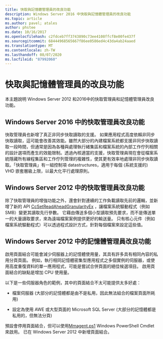 ```yaml
---
title: 快取與記憶體管理員的改良功能
description: Windows Server 2016 中快取與記憶體管理員的改良功能
ms.topic: article
ms.author: pavel; atales
author: phstee
ms.date: 10/16/2017
ms.openlocfilehash: c2fdceb7ff3743890c73ee4108ffcf8e00fe437f
ms.sourcegitcommit: 68444968565667f86ee0586ed4c43da4ab24aaed
ms.translationtype: MT
ms.contentlocale: zh-TW
ms.lasthandoff: 08/07/2020
ms.locfileid: "87992060"
---
```

# <a name="cache-and-memory-manager-improvements"></a>快取與記憶體管理員的改良功能

本主題說明 Windows Server 2012 和2016中的快取管理員和記憶體管理員改良功能。

## <a name="cache-manager-improvements-in-windows-server-2016"></a>Windows Server 2016 中的快取管理員改良功能
快取管理員也新增了真正非同步快取讀取的支援。
如果應用程式高度依賴非同步快取讀取，這可能會改善其效能。雖然大部分的內建檔案系統都支援非同步快取讀取一段時間，但通常是因為各種與處理執行緒集區和檔案系統的內部工作佇列相關的設計選項而產生的效能限制。透過內核適當的支援，快取管理員現在會從檔案系統隱藏所有線程集區和工作佇列管理的複雜性，使其更有效率地處理非同步快取讀取。「快取管理員」有一組控制項 datastructures，適用于每個 (系統支援的) VHD 嵌套層級上限，以最大化平行處理原則。


## <a name="cache-manager-improvements-in-windows-server-2012"></a>Windows Server 2012 中的快取管理員改良功能
除了快取管理員的增強功能之外，還會針對連續的工作負載讀取先前的邏輯，並新增了新的 API [CcSetReadAheadGranularityEx](/windows-hardware/drivers/ifs/ccsetreadaheadgranularityex) ，讓檔案系統驅動程式（例如 SMB）變更其讀取先行參數。 它藉由傳送多個小型讀取預先要求，而不是傳送單一的大量讀取要求，來為遠端檔案案例提供更好的輸送量。 只有核心元件（例如檔案系統驅動程式）可以透過程式設計方式，針對每個檔案來設定這些值。

## <a name="memory-manager-improvements-in-windows-server-2012"></a>Windows Server 2012 中的記憶體管理員改良功能
啟用頁面結合可能會減少伺服器上的記憶體使用量，其具有許多具有相同內容的私用分頁頁面。 例如，執行相同記憶體密集型應用程式之多個實例的伺服器，或使用高度重復資料的單一應用程式，可能是嘗試合併頁面的絕佳候選項目。 啟用頁面結合的缺點是增加 CPU 使用量。

以下是一些伺服器角色的範例，其中的頁面結合不太可能提供太多好處：

-   檔案伺服器 (大部分的記憶體都是由不是私用，因此無法組合的檔案頁面所耗用) 

-   設定為使用 AWE 或大型頁面的 Microsoft SQL Server (大部分的記憶體都是私用的，但無法分頁) 

預設會停用頁面結合，但可以使用[Mmagent.ps1](/powershell/module/mmagent/enable-mmagent?view=win10-ps) Windows PowerShell Cmdlet 來啟用。 已在 Windows Server 2012 中新增頁面結合。